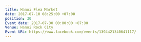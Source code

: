 ```yaml
---
title: Hanoi Flea Market
date: 2017-07-10 08:25:00 +07:00
position: 30
Event date: 2017-07-30 00:00:00 +07:00
Venue: Hanoi Rock City
Event URL: https://www.facebook.com/events/1394421340641117/
---
```


